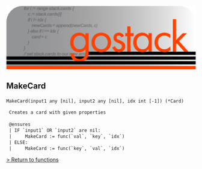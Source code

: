 ![Banner](../../images/gostack_SmallerTransparent.png)

 <h2 name = "MakeCard">MakeCard</h2>

 `MakeCard(input1 any [nil], input2 any [nil], idx int [-1]) (*Card)`

```
 Creates a card with given properties
 
 @ensures
 | IF `input1` OR `input2` are nil:
 |     MakeCard := func(`val`, `key`, `idx`)
 | ELSE:
 |     MakeCard := func(`key`, `val`, `idx`)
```

 [> Return to functions](../functionsAPI.md)